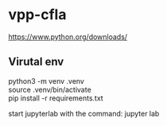 # vpp-cfla
https://www.python.org/downloads/


## Virutal env

python3 -m venv .venv  
source .venv/bin/activate  
pip install -r requirements.txt  

start jupyterlab with the command:
jupyter lab


